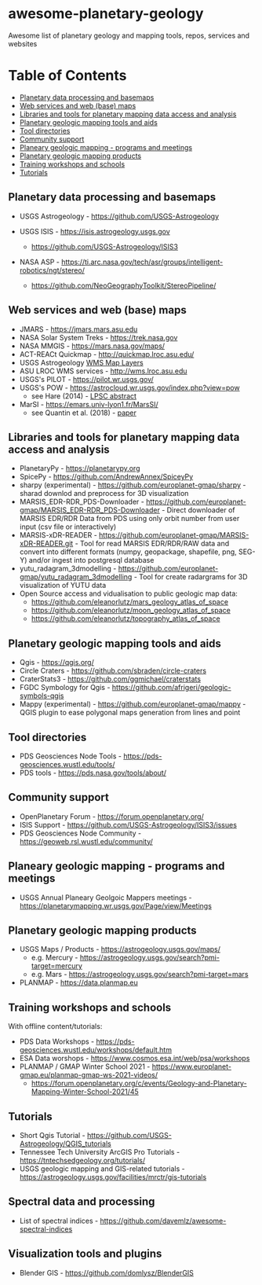 # awesome-planetary-geology
Awesome list of planetary geology and mapping tools, repos, services and websites

Table of Contents
=================

   * [Planetary data processing and basemaps](#planetary-data-processing-and-basemaps)
   * [Web services and web (base) maps](#web-services-and-web-base-maps)
   * [Libraries and tools for planetary mapping data access and analysis](#libraries-and-tools-for-planetary-mapping-data-access-and-analysis)
   * [Planetary geologic mapping tools and aids](#planetary-geologic-mapping-tools-and-aids)
   * [Tool directories](#tool-directories)
   * [Community support](#community-support)
   * [Planeary geologic mapping - programs and meetings](#planeary-geologic-mapping---programs-and-meetings)
   * [Planetary geologic mapping products](#planetary-geologic-mapping-products)
   * [Training workshops and schools](#training-workshops-and-schools)
   * [Tutorials](#tutorials)

## Planetary data processing and basemaps 

* USGS Astrogeology - https://github.com/USGS-Astrogeology

* USGS ISIS - https://isis.astrogeology.usgs.gov
  * https://github.com/USGS-Astrogeology/ISIS3
* NASA ASP - https://ti.arc.nasa.gov/tech/asr/groups/intelligent-robotics/ngt/stereo/
  * https://github.com/NeoGeographyToolkit/StereoPipeline/

## Web services and web (base) maps
* JMARS - https://jmars.mars.asu.edu
* NASA Solar System Treks - https://trek.nasa.gov
* NASA MMGIS - https://mars.nasa.gov/maps/
* ACT-REACt Quickmap - http://quickmap.lroc.asu.edu/
* USGS Astrogeology [WMS Map Layers](https://astrowebmaps.wr.usgs.gov/webmapatlas/Layers/maps.html)
* ASU LROC WMS services - http://wms.lroc.asu.edu
* USGS's PILOT - https://pilot.wr.usgs.gov/
* USGS's POW - https://astrocloud.wr.usgs.gov/index.php?view=pow
  * see Hare (2014) - [LPSC abstract](https://www.hou.usra.edu/meetings/lpsc2014/pdf/2474.pdf)
* MarSI - https://emars.univ-lyon1.fr/MarsSI/
  * see Quantin et al. (2018) - [paper](https://doi.org/10.1016/j.pss.2017.09.014)

## Libraries and tools for planetary mapping data access and analysis 

* PlanetaryPy - https://planetarypy.org
* SpicePy - https://github.com/AndrewAnnex/SpiceyPy
* sharpy (experimental) - https://github.com/europlanet-gmap/sharpy - sharad downlod and preprocess for 3D visualization
* MARSIS_EDR-RDR_PDS-Downloader - https://github.com/europlanet-gmap/MARSIS_EDR-RDR_PDS-Downloader - Direct downloader of MARSIS EDR/RDR Data from PDS using only orbit number from user input (csv file or interactively)
* MARSIS-xDR-READER - https://github.com/europlanet-gmap/MARSIS-xDR-READER.git - Tool for read MARSIS EDR/RDR/RAW data and convert into different formats (numpy, geopackage, shapefile, png, SEG-Y) and/or ingest into postgresql database
* yutu_radagram_3dmodelling - https://github.com/europlanet-gmap/yutu_radagram_3dmodelling - Tool for create radargrams for 3D visualization of YUTU data
* Open Source access and vidualisation to public geologic map data:
  * https://github.com/eleanorlutz/mars_geology_atlas_of_space
  * https://github.com/eleanorlutz/moon_geology_atlas_of_space
  * https://github.com/eleanorlutz/topography_atlas_of_space

## Planetary geologic mapping tools and aids

* Qgis - https://qgis.org/
* Circle Craters - https://github.com/sbraden/circle-craters
* CraterStats3 - https://github.com/ggmichael/craterstats
* FGDC Symbology for Qgis - https://github.com/afrigeri/geologic-symbols-qgis
* Mappy (experimental) - https://github.com/europlanet-gmap/mappy - QGIS plugin to ease polygonal maps generation from lines and point

## Tool directories
* PDS Geosciences Node Tools - https://pds-geosciences.wustl.edu/tools/
* PDS tools - https://pds.nasa.gov/tools/about/

## Community support

* OpenPlanetary Forum - https://forum.openplanetary.org/
* ISIS Support - https://github.com/USGS-Astrogeology/ISIS3/issues
* PDS Geosciences Node Community - https://geoweb.rsl.wustl.edu/community/ 

## Planeary geologic mapping - programs and meetings

* USGS Annual Planeary Geolgoic Mappers meetings - https://planetarymapping.wr.usgs.gov/Page/view/Meetings

## Planetary geologic mapping products

* USGS Maps / Products - https://astrogeology.usgs.gov/maps/
  * e.g. Mercury - https://astrogeology.usgs.gov/search?pmi-target=mercury
  * e.g. Mars - https://astrogeology.usgs.gov/search?pmi-target=mars
* PLANMAP - https://data.planmap.eu

## Training workshops and schools
With offline content/tutorials:

* PDS Data Workshops - https://pds-geosciences.wustl.edu/workshops/default.htm
* ESA Data worshops - https://www.cosmos.esa.int/web/psa/workshops
* PLANMAP / GMAP Winter School 2021 - https://www.europlanet-gmap.eu/planmap-gmap-ws-2021-videos/
  * https://forum.openplanetary.org/c/events/Geology-and-Planetary-Mapping-Winter-School-2021/45

## Tutorials 
* Short Qgis Tutorial - https://github.com/USGS-Astrogeology/QGIS_tutorials
* Tennessee Tech University ArcGIS Pro Tutorials - https://tntechsedgeology.org/tutorials/
* USGS geologic mapping and GIS-related tutorials - https://astrogeology.usgs.gov/facilities/mrctr/gis-tutorials

## Spectral data and processing
* List of spectral indices - https://github.com/davemlz/awesome-spectral-indices

## Visualization tools and plugins
* Blender GIS - https://github.com/domlysz/BlenderGIS
